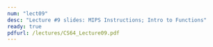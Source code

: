 ```yaml
---
num: "lect09"
desc: "Lecture #9 slides: MIPS Instructions; Intro to Functions"
ready: true
pdfurl: /lectures/CS64_Lecture09.pdf
---
```


